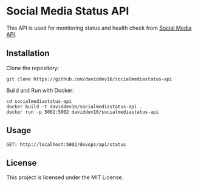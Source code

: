 <h1>Social Media Status API</h1>


This API is used for monitoring status and health check from [Social Media API](https://github.com/GabrielBrisson/SocialMediaAPI).


<h2>Installation</h2>


Clone the repository: 
```
git clone https://github.com/daviddev16/socialmediastatus-api
```

Build and Run with Docker:
```
cd socialmediastatus-api
docker build -t daviddev16/socialmediastatus-api .
docker run -p 5002:5002 daviddev16/socialmediastatus-api
```
<h2>Usage</h2>

```GET: http://localhost:5002/devops/api/status```

<h2>License</h2>
This project is licensed under the MIT License.
